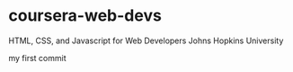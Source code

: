 # coursera-web-devs
HTML, CSS, and Javascript for Web Developers Johns Hopkins University

my first commit